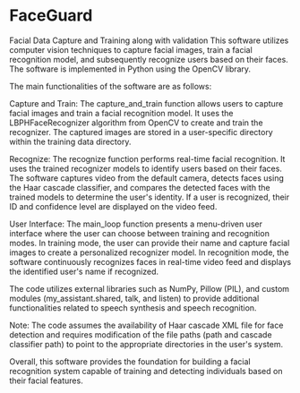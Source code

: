 # FaceGuard
Facial Data Capture and Training along with validation
This software utilizes computer vision techniques to capture facial images, train a facial recognition model, and subsequently recognize users based on their faces. The software is implemented in Python using the OpenCV library.

The main functionalities of the software are as follows:

Capture and Train: The capture_and_train function allows users to capture facial images and train a facial recognition model. It uses the LBPHFaceRecognizer algorithm from OpenCV to create and train the recognizer. The captured images are stored in a user-specific directory within the training data directory.

Recognize: The recognize function performs real-time facial recognition. It uses the trained recognizer models to identify users based on their faces. The software captures video from the default camera, detects faces using the Haar cascade classifier, and compares the detected faces with the trained models to determine the user's identity. If a user is recognized, their ID and confidence level are displayed on the video feed.

User Interface: The main_loop function presents a menu-driven user interface where the user can choose between training and recognition modes. In training mode, the user can provide their name and capture facial images to create a personalized recognizer model. In recognition mode, the software continuously recognizes faces in real-time video feed and displays the identified user's name if recognized.

The code utilizes external libraries such as NumPy, Pillow (PIL), and custom modules (my_assistant.shared, talk, and listen) to provide additional functionalities related to speech synthesis and speech recognition.

Note: The code assumes the availability of Haar cascade XML file for face detection and requires modification of the file paths (path and cascade classifier path) to point to the appropriate directories in the user's system.

Overall, this software provides the foundation for building a facial recognition system capable of training and detecting individuals based on their facial features.
